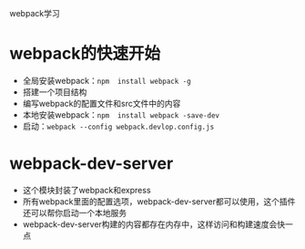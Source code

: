 ﻿webpack学习
# webpack的快速开始
* 全局安装webpack：`npm  install webpack -g`
* 搭建一个项目结构
* 编写webpack的配置文件和src文件中的内容
* 本地安装webpack：`npm  install webpack -save-dev`
* 启动：`webpack --config webpack.devlop.config.js`

# webpack-dev-server
* 这个模块封装了webpack和express
* 所有webpack里面的配置选项，webpack-dev-server都可以使用，这个插件还可以帮你启动一个本地服务
* webpack-dev-server构建的内容都存在内存中，这样访问和构建速度会快一点


























